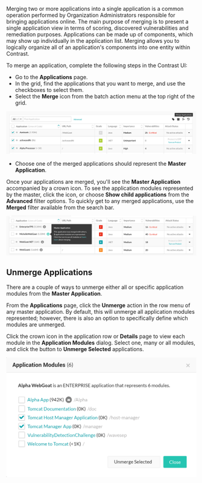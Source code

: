 <!--
title: "Merging and Unmerging Applications"
description: "Overview of application merging and unmerging"
tags: "user ui application manage merging"
-->


Merging two or more applications into a single application is a common operation performed by Organization Administrators responsible for bringing applications online. The main purpose of merging is to present a single application view in terms of scoring, discovered vulnerabilities and remediation purposes. Applications can be made up of components, which may show up individually in the application list. Merging allows you to logically organize all of an application's components into one entity within Contrast.

To merge an application, complete the following steps in the Contrast UI:

* Go to the **Applications** page. 
* In the grid, find the applications that you want to merge, and use the checkboxes to select them. 
* Select the **Merge** icon from the batch action menu at the top right of the grid. 

<a href="assets/images/Merge-apps.png" rel="lightbox" title="Use the batch action menu to merge applications"><img class="thumbnail" src="assets/images/Merge-apps.png"/></a>

* Choose one of the merged applications should represent the **Master Application**. 

Once your applications are merged, you'll see the **Master Application** accompanied by a crown icon. To see the application modules represented by the master, click the icon, or choose **Show child applications** from the **Advanced** filter options. To quickly get to any merged applications, use the **Merged** filter available from the search bar.

<a href="assets/images/Master-app-tooltip.png" rel="lightbox" title="A master (merged) application"><img class="thumbnail" src="assets/images/Master-app-tooltip.png"/></a>

## Unmerge Applications

There are a couple of ways to unmerge either all or specific application modules from the **Master Application**. 

From the **Applications** page, click the **Unmerge** action in the row menu of any master application. By default, this will unmerge all application modules represented; however, there is also an option to specifically define which modules are unmerged.

Click the crown icon in the application row or **Details** page to view each module in the **Application Modules** dialog. Select one, many or all modules, and click the button to **Unmerge Selected** applications. 

<a href="assets/images/App_Mappings.png" rel="lightbox" title="Unmerge application modules"><img class="thumbnail" src="assets/images/App_Mappings.png"/></a>
